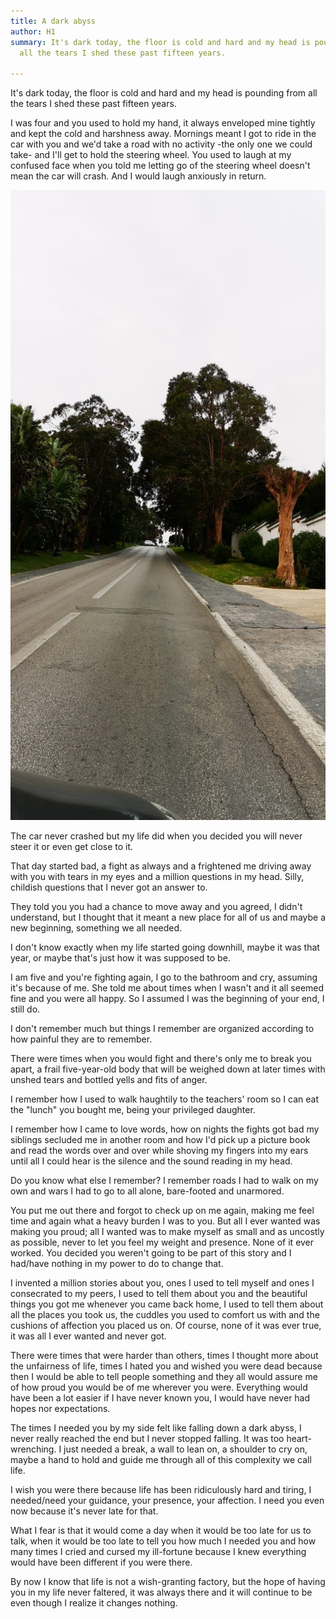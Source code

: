 ```yaml
---
title: A dark abyss
author: H1
summary: It's dark today, the floor is cold and hard and my head is pounding from
  all the tears I shed these past fifteen years.

---
```

It's dark today, the floor is cold and hard and my head is pounding from all the tears I shed these past fifteen years.

I was four and you used to hold my hand, it always enveloped mine tightly and kept the cold and harshness away. Mornings meant I got to ride in the car with you and we'd take a road with no activity -the only one we could take- and I'll get to hold the steering wheel. You used to laugh at my confused face when you told me letting go of the steering wheel doesn't mean the car will crash. And I would laugh anxiously in return.

![](/uploads/IMG-20191114-WA0041.jpg)

The car never crashed but my life did when you decided you will never steer it or even get close to it.

That day started bad, a fight as always and a frightened me driving away with you with tears in my eyes and a million questions in my head. Silly, childish questions that I never got an answer to.

They told you you had a chance to move away and you agreed, I didn't understand, but I thought that it meant a new place for all of us and maybe a new beginning, something we all needed.

I don't know exactly when my life started going downhill, maybe it was that year, or maybe that's just how it was supposed to be.

I am five and you're fighting again, I go to the bathroom and cry, assuming it's because of me. She told me about times when I wasn't and it all seemed fine and you were all happy. So I assumed I was the beginning of your end, I still do.

I don't remember much but things I remember are organized according to how painful they are to remember.

There were times when you would fight and there's only me to break you apart, a frail five-year-old body that will be weighed down at later times with unshed tears and bottled yells and fits of anger.

I remember how I used to walk haughtily to the teachers' room so I can eat the "lunch" you bought me, being your privileged daughter.

I remember how I came to love words, how on nights the fights got bad my siblings secluded me in another room and how I'd pick up a picture book and read the words over and over while shoving my fingers into my ears until all I could hear is the silence and the sound reading in my head.

Do you know what else I remember? I remember roads I had to walk on my own and wars I had to go to all alone, bare-footed and unarmored.

You put me out there and forgot to check up on me again, making me feel time and again what a heavy burden I was to you. But all I ever wanted was making you proud; all I wanted was to make myself as small and as uncostly as possible, never to let you feel my weight and presence. None of it ever worked. You decided you weren't going to be part of this story and I had/have nothing in my power to do to change that.

I invented a million stories about you, ones I used to tell myself and ones I consecrated to my peers, I used to tell them about you and the beautiful things you got me whenever you came back home, I used to tell them about all the places you took us, the cuddles you used to comfort us with and the cushions of affection you placed us on. Of course, none of it was ever true, it was all I ever wanted and never got.

There were times that were harder than others, times I thought more about the unfairness of life, times I hated you and wished you were dead because then I would be able to tell people something and they all would assure me of how proud you would be of me wherever you were. Everything would have been a lot easier if I have never known you, I would have never had hopes nor expectations.

The times I needed you by my side felt like falling down a dark abyss, I never really reached the end but I never stopped falling. It was too heart-wrenching. I just needed a break, a wall to lean on, a shoulder to cry on, maybe a hand to hold and guide me through all of this complexity we call life.

I wish you were there because life has been ridiculously hard and tiring, I needed/need your guidance, your presence, your affection. I need you even now because it's never late for that.

What I fear is that it would come a day when it would be too late for us to talk, when it would be too late to tell you how much I needed you and how many times I cried and cursed my ill-fortune because I knew everything would have been different if you were there.

By now I know that life is not a wish-granting factory, but the hope of having you in my life never faltered, it was always there and it will continue to be even though I realize it changes nothing.